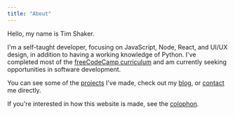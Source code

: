 ```yaml
---
title: "About"
---
```


Hello, my name is Tim Shaker.

I'm a self-taught developer, focusing on JavaScript, Node, React, and UI/UX design, in addition to having a working knowledge of Python. I've completed most of the [freeCodeCamp curriculum](https://www.freecodecamp.org/tmshkr) and am currently seeking opportunities in software development.

You can see some of the [projects](/projects/) I've made, check out my [blog](/blog/), or [contact](/contact/) me directly.

If you're interested in how this website is made, see the [colophon](/colophon/).